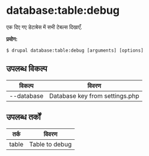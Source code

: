 # database:table:debug
एक दिए गए डेटाबेस में सभी टेबल्स दिखाएँ.

**प्रयोग:**
```
$ drupal database:table:debug [arguments] [options] 
```

## उपलब्ध विकल्प
विकल्प | विवरण
-------|-------------
--database | Database key from settings.php

## उपलब्ध तर्कों
तर्क | विवरण
---------|-------------
table | Table to debug
